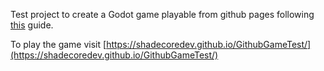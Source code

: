 Test project to create a Godot game playable from github pages following [this](https://www.reddit.com/r/godot/comments/1apc1s2/host_your_game_on_github_pages/) guide.

To play the game visit [https://shadecoredev.github.io/GithubGameTest/](https://shadecoredev.github.io/GithubGameTest/)

